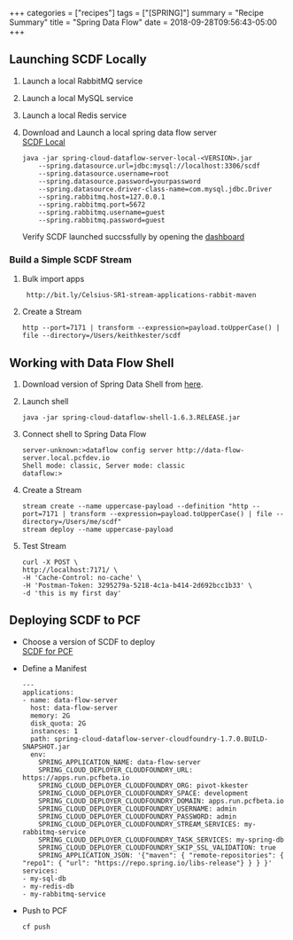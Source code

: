 +++
categories = ["recipes"]
tags = ["[SPRING]"]
summary = "Recipe Summary"
title = "Spring Data Flow"
date = 2018-09-28T09:56:43-05:00
+++

## Launching SCDF Locally

1. Launch a local RabbitMQ service
1. Launch a local MySQL service
1. Launch a local Redis service
1. Download and Launch a local spring data flow server <br>
    [SCDF Local ](http://repo.spring.io/snapshot/org/springframework/cloud/spring-cloud-dataflow-server-local)

    ```
    java -jar spring-cloud-dataflow-server-local-<VERSION>.jar
        --spring.datasource.url=jdbc:mysql://localhost:3306/scdf
        --spring.datasource.username=root
        --spring.datasource.password=yourpassword
        --spring.datasource.driver-class-name=com.mysql.jdbc.Driver
        --spring.rabbitmq.host=127.0.0.1
        --spring.rabbitmq.port=5672
        --spring.rabbitmq.username=guest
        --spring.rabbitmq.password=guest
    ```

    Verify SCDF launched succssfully by opening the [dashboard](http://localhost:9393/dashboard)

### Build a Simple SCDF Stream

1. Bulk import apps
    ```
     http://bit.ly/Celsius-SR1-stream-applications-rabbit-maven
    ```

1. Create a Stream
    ```
    http --port=7171 | transform --expression=payload.toUpperCase() | file --directory=/Users/keithkester/scdf
    ```

## Working with Data Flow Shell

1. Download version of Spring Data Shell from [here](https://repo.spring.io/release/org/springframework/cloud/spring-cloud-dataflow-shell).
1. Launch shell

    ```
    java -jar spring-cloud-dataflow-shell-1.6.3.RELEASE.jar
    ```
1. Connect shell to Spring Data Flow

    ```
    server-unknown:>dataflow config server http://data-flow-server.local.pcfdev.io
    Shell mode: classic, Server mode: classic
    dataflow:>
    ```
1. Create a Stream

    ```
    stream create --name uppercase-payload --definition "http --port=7171 | transform --expression=payload.toUpperCase() | file --directory=/Users/me/scdf"
    stream deploy --name uppercase-payload
    ```
1. Test Stream

    ```
    curl -X POST \
    http://localhost:7171/ \
    -H 'Cache-Control: no-cache' \
    -H 'Postman-Token: 3295279a-5218-4c1a-b414-2d692bcc1b33' \
    -d 'this is my first day'
    ```

## Deploying SCDF to PCF

- Choose a version of SCDF to deploy <br>
    [SCDF for PCF](http://repo.spring.io/snapshot/org/springframework/cloud/spring-cloud-dataflow-server-cloudfoundry)
- Define a Manifest

  ```
  ---
  applications:
  - name: data-flow-server
    host: data-flow-server
    memory: 2G
    disk_quota: 2G
    instances: 1
    path: spring-cloud-dataflow-server-cloudfoundry-1.7.0.BUILD-SNAPSHOT.jar
    env:
      SPRING_APPLICATION_NAME: data-flow-server
      SPRING_CLOUD_DEPLOYER_CLOUDFOUNDRY_URL: https://apps.run.pcfbeta.io
      SPRING_CLOUD_DEPLOYER_CLOUDFOUNDRY_ORG: pivot-kkester
      SPRING_CLOUD_DEPLOYER_CLOUDFOUNDRY_SPACE: development
      SPRING_CLOUD_DEPLOYER_CLOUDFOUNDRY_DOMAIN: apps.run.pcfbeta.io
      SPRING_CLOUD_DEPLOYER_CLOUDFOUNDRY_USERNAME: admin
      SPRING_CLOUD_DEPLOYER_CLOUDFOUNDRY_PASSWORD: admin
      SPRING_CLOUD_DEPLOYER_CLOUDFOUNDRY_STREAM_SERVICES: my-rabbitmq-service
      SPRING_CLOUD_DEPLOYER_CLOUDFOUNDRY_TASK_SERVICES: my-spring-db
      SPRING_CLOUD_DEPLOYER_CLOUDFOUNDRY_SKIP_SSL_VALIDATION: true
      SPRING_APPLICATION_JSON: '{"maven": { "remote-repositories": { "repo1": { "url": "https://repo.spring.io/libs-release"} } } }'
  services:
  - my-sql-db
  - my-redis-db
  - my-rabbitmq-service
  ```

- Push to PCF

  ```
  cf push
  ```

